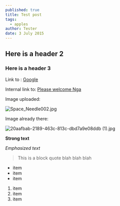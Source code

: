 ```yaml
---
published: true
title: Test post
tags: 
  - apples
author: Tester
date: 3 July 2015
---
```



## Here is a header 2

### Here is a header 3

Link to :
[Google](http://www.google.com)

Internal link to:
[Please welcome Nga](/blog/2013/06/please-welcome-nga-one-of-our-talented-muse.html)

Image uploaded:

![Space_Needle002.jpg]({{site.baseurl}}/assets/Space_Needle002.jpg)

Image already there:

![20aafbab-2189-463c-813c-dbd7a9e08ddb (1).jpg]({{site.baseurl}}/assets/20aafbab-2189-463c-813c-dbd7a9e08ddb%20(1).jpg)

**Strong text**

_Emphasized text_

> This is a block quote
blah blah blah

- item
- item
- item

1. item
2. item
3. item
